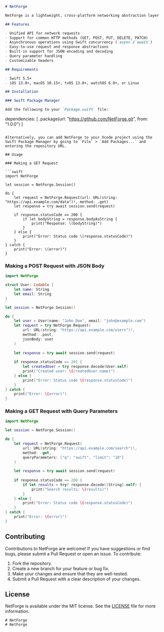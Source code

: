 

```markdown
# NetForge

NetForge is a lightweight, cross-platform networking abstraction layer for Swift, designed to simplify HTTP networking operations across iOS, macOS, and Linux.

## Features

- Unified API for network requests
- Support for common HTTP methods (GET, POST, PUT, DELETE, PATCH)
- Asynchronous operations using Swift concurrency (`async`/`await`)
- Easy-to-use request and response abstractions
- Built-in support for JSON encoding and decoding
- Query parameter handling
- Customizable headers

## Requirements

- Swift 5.5+
- iOS 13.0+, macOS 10.15+, tvOS 13.0+, watchOS 6.0+, or Linux

## Installation

### Swift Package Manager

Add the following to your `Package.swift` file:

```
dependencies: [
    .package(url: "https://github.com/NetForge.git", from: "1.0.0")
]
```

Alternatively, you can add NetForge to your Xcode project using the Swift Package Manager by going to `File` > `Add Packages...` and entering the repository URL.

## Usage

### Making a GET Request

```swift
import NetForge

let session = NetForge.Session()

do {
    let request = NetForge.Request(url: URL(string: "https://api.example.com/data")!, method: .get)
    let response = try await session.send(request)
    
    if response.statusCode == 200 {
        if let bodyString = response.bodyAsString {
            print("Response: \(bodyString)")
        }
    } else {
        print("Error: Status code \(response.statusCode)")
    }
} catch {
    print("Error: \(error)")
}
```

### Making a POST Request with JSON Body

```swift
import NetForge

struct User: Codable {
    let name: String
    let email: String
}

let session = NetForge.Session()

do {
    let user = User(name: "John Doe", email: "john@example.com")
    let request = try NetForge.Request(
        url: URL(string: "https://api.example.com/users")!,
        method: .post,
        jsonBody: user
    )
    
    let response = try await session.send(request)
    
    if response.statusCode == 201 {
        let createdUser = try response.decode(User.self)
        print("Created user: \(createdUser.name)")
    } else {
        print("Error: Status code \(response.statusCode)")
    }
} catch {
    print("Error: \(error)")
}
```

### Making a GET Request with Query Parameters

```swift
import NetForge

let session = NetForge.Session()

do {
    let request = NetForge.Request(
        url: URL(string: "https://api.example.com/search")!,
        method: .get,
        queryParameters: ["q": "swift", "limit": "10"]
    )
    
    let response = try await session.send(request)
    
    if response.statusCode == 200 {
        if let results = try? response.decode([String].self) {
            print("Search results: \(results)")
        }
    } else {
        print("Error: Status code \(response.statusCode)")
    }
} catch {
    print("Error: \(error)")
}
```

## Contributing

Contributions to NetForge are welcome! If you have suggestions or find bugs, please submit a Pull Request or open an issue. To contribute:

1. Fork the repository.
2. Create a new branch for your feature or bug fix.
3. Make your changes and ensure that they are well-tested.
4. Submit a Pull Request with a clear description of your changes.

## License

NetForge is available under the MIT license. See the [LICENSE](LICENSE) file for more information.
```
# NetForge
# NetForge

